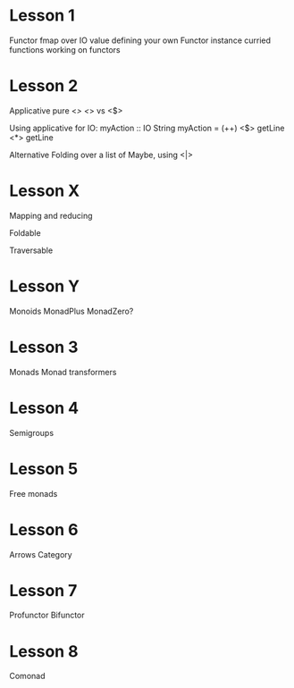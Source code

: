 # Lesson 1
Functor
  fmap over IO value
  defining your own Functor instance
  curried functions working on functors

# Lesson 2
Applicative
  pure
  <*>
  <*> vs <$>

  Using applicative for IO:
    myAction :: IO String
    myAction = (++) <$> getLine <*> getLine

Alternative
  Folding over a list of Maybe, using <|>

# Lesson X
Mapping and reducing

Foldable

Traversable

# Lesson Y
Monoids
MonadPlus
MonadZero?

# Lesson 3
Monads
Monad transformers

# Lesson 4
Semigroups

# Lesson 5
Free monads

# Lesson 6
Arrows
Category

# Lesson 7
Profunctor
Bifunctor

# Lesson 8
Comonad


